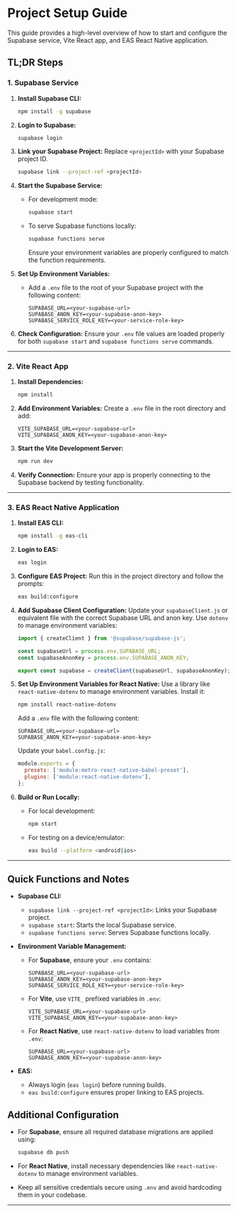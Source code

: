 # Project Setup Guide

This guide provides a high-level overview of how to start and configure the Supabase service, Vite React app, and EAS React Native application.

## TL;DR Steps

### 1. Supabase Service

1. **Install Supabase CLI:**

   ```bash
   npm install -g supabase
   ```

2. **Login to Supabase:**

   ```bash
   supabase login
   ```

3. **Link your Supabase Project:**
   Replace `<projectId>` with your Supabase project ID.

   ```bash
   supabase link --project-ref <projectId>
   ```

4. **Start the Supabase Service:**

   - For development mode:
     ```bash
     supabase start
     ```
   - To serve Supabase functions locally:
     ```bash
     supabase functions serve
     ```
     Ensure your environment variables are properly configured to match the function requirements.

5. **Set Up Environment Variables:**

   - Add a `.env` file to the root of your Supabase project with the following content:
     ```env
     SUPABASE_URL=<your-supabase-url>
     SUPABASE_ANON_KEY=<your-supabase-anon-key>
     SUPABASE_SERVICE_ROLE_KEY=<your-service-role-key>
     ```

6. **Check Configuration:**
   Ensure your `.env` file values are loaded properly for both `supabase start` and `supabase functions serve` commands.

---

### 2. Vite React App

1. **Install Dependencies:**

   ```bash
   npm install
   ```

2. **Add Environment Variables:**
   Create a `.env` file in the root directory and add:

   ```env
   VITE_SUPABASE_URL=<your-supabase-url>
   VITE_SUPABASE_ANON_KEY=<your-supabase-anon-key>
   ```

3. **Start the Vite Development Server:**

   ```bash
   npm run dev
   ```

4. **Verify Connection:**
   Ensure your app is properly connecting to the Supabase backend by testing functionality.

---

### 3. EAS React Native Application

1. **Install EAS CLI:**

   ```bash
   npm install -g eas-cli
   ```

2. **Login to EAS:**

   ```bash
   eas login
   ```

3. **Configure EAS Project:**
   Run this in the project directory and follow the prompts:

   ```bash
   eas build:configure
   ```

4. **Add Supabase Client Configuration:**
   Update your `supabaseClient.js` or equivalent file with the correct Supabase URL and anon key. Use `dotenv` to manage environment variables:

   ```javascript
   import { createClient } from '@supabase/supabase-js';

   const supabaseUrl = process.env.SUPABASE_URL;
   const supabaseAnonKey = process.env.SUPABASE_ANON_KEY;

   export const supabase = createClient(supabaseUrl, supabaseAnonKey);
   ```

5. **Set Up Environment Variables for React Native:**
   Use a library like `react-native-dotenv` to manage environment variables. Install it:

   ```bash
   npm install react-native-dotenv
   ```

   Add a `.env` file with the following content:

   ```env
   SUPABASE_URL=<your-supabase-url>
   SUPABASE_ANON_KEY=<your-supabase-anon-key>
   ```

   Update your `babel.config.js`:

   ```javascript
   module.exports = {
     presets: ['module:metro-react-native-babel-preset'],
     plugins: ['module:react-native-dotenv'],
   };
   ```

6. **Build or Run Locally:**
   - For local development:
     ```bash
     npm start
     ```
   - For testing on a device/emulator:
     ```bash
     eas build --platform <android|ios>
     ```

---

## Quick Functions and Notes

- **Supabase CLI:**

  - `supabase link --project-ref <projectId>`: Links your Supabase project.
  - `supabase start`: Starts the local Supabase service.
  - `supabase functions serve`: Serves Supabase functions locally.

- **Environment Variable Management:**

  - For **Supabase**, ensure your `.env` contains:
    ```env
    SUPABASE_URL=<your-supabase-url>
    SUPABASE_ANON_KEY=<your-supabase-anon-key>
    SUPABASE_SERVICE_ROLE_KEY=<your-service-role-key>
    ```
  - For **Vite**, use `VITE_` prefixed variables in `.env`:
    ```env
    VITE_SUPABASE_URL=<your-supabase-url>
    VITE_SUPABASE_ANON_KEY=<your-supabase-anon-key>
    ```
  - For **React Native**, use `react-native-dotenv` to load variables from `.env`:
    ```env
    SUPABASE_URL=<your-supabase-url>
    SUPABASE_ANON_KEY=<your-supabase-anon-key>
    ```

- **EAS:**
  - Always login (`eas login`) before running builds.
  - `eas build:configure` ensures proper linking to EAS projects.

## Additional Configuration

- For **Supabase**, ensure all required database migrations are applied using:

  ```bash
  supabase db push
  ```

- For **React Native**, install necessary dependencies like `react-native-dotenv` to manage environment variables.

- Keep all sensitive credentials secure using `.env` and avoid hardcoding them in your codebase.

---
